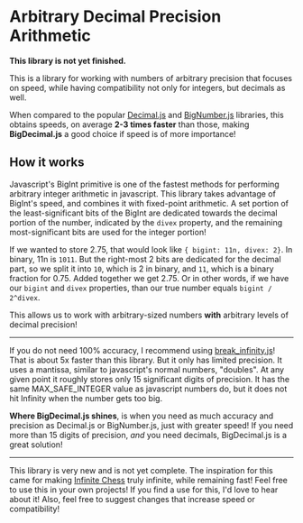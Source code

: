 # Arbitrary Decimal Precision Arithmetic

**This library is not yet finished.**

This is a library for working with numbers of arbitrary precision that focuses on speed, while having compatibility not only for integers, but decimals as well.

When compared to the popular [Decimal.js](https://github.com/MikeMcl/decimal.js) and [BigNumber.js](https://github.com/MikeMcl/bignumber.js) libraries, this obtains speeds, on average **2-3 times faster** than those, making **BigDecimal.js** a good choice if speed is of more importance!

## How it works

Javascript's BigInt primitive is one of the fastest methods for performing arbitrary integer arithmetic in javascript. This library takes advantage of BigInt's speed, and combines it with fixed-point arithmetic. A set portion of the least-significant bits of the BigInt are dedicated towards the decimal portion of the number, indicated by the `divex` property, and the remaining most-significant bits are used for the integer portion!

If we wanted to store 2.75, that would look like `{ bigint: 11n, divex: 2}`. In binary, 11n is `1011`. But the right-most 2 bits are dedicated for the decimal part, so we split it into `10`, which is 2 in binary, and `11`, which is a binary fraction for 0.75. Added together we get 2.75. Or in other words, if we have our `bigint` and `divex` properties, than our true number equals `bigint / 2^divex`.

This allows us to work with arbitrary-sized numbers **with** arbitrary levels of decimal precision!

---

If you do not need 100% accuracy, I recommend using [break_infinity.js](https://github.com/Patashu/break_infinity.js/tree/master?tab=readme-ov-file)! That is about 5x faster than this library. But it only has limited precision. It uses a mantissa, similar to javascript's normal numbers, "doubles". At any given point it roughly stores only 15 significant digits of precision. It has the same MAX_SAFE_INTEGER value as javascript numbers do, but it does not hit Infinity when the number gets too big.

**Where BigDecimal.js shines**, is when you need as much accuracy and precision as Decimal.js or BigNumber.js, just with greater speed! If you need more than 15 digits of precision, *and* you need decimals, BigDecimal.js is a great solution!

---

This library is very new and is not yet complete. The inspiration for this came for making [Infinite Chess](https://www.infinitechess.org) truly infinite, while remaining fast! Feel free to use this in your own projects! If you find a use for this, I'd love to hear about it! Also, feel free to suggest changes that increase speed or compatibility!

